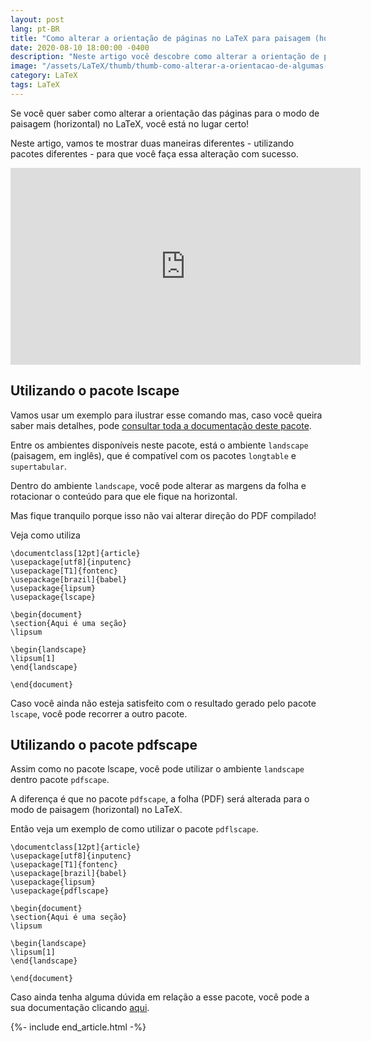 ```yaml
---
layout: post
lang: pt-BR
title: "Como alterar a orientação de páginas no LaTeX para paisagem (horizontal)"
date: 2020-08-10 18:00:00 -0400
description: "Neste artigo você descobre como alterar a orientação de páginas no LaTeX para paisagem (horizontal)"
image: "/assets/LaTeX/thumb/thumb-como-alterar-a-orientacao-de-algumas-paginas-no-LaTeX-para-paisagem-(horizontal).jpg"
category: LaTeX
tags: LaTeX
---
```


Se você quer saber como alterar a orientação das páginas para o modo de paisagem (horizontal) no LaTeX, você está no lugar certo!

Neste artigo, vamos te mostrar duas maneiras diferentes - utilizando pacotes diferentes - para que você faça essa alteração com sucesso.

<!-- Youtube Video -->
<div class="yt-video">
<iframe width="560" height="315" src="https://www.youtube.com/embed/PY18DEa77Fo?si=TMv_c7L45WUajpHq" title="YouTube video player" frameborder="0" allow="accelerometer; autoplay; clipboard-write; encrypted-media; gyroscope; picture-in-picture; web-share" allowfullscreen></iframe>
</div>

## Utilizando o pacote **lscape**

Vamos usar um exemplo para ilustrar esse comando mas, caso você queira saber mais detalhes, pode <a href="https://www.ctan.org/pkg/lscape" target="_blank">consultar toda a documentação deste pacote</a>.

Entre os ambientes disponíveis neste pacote, está o ambiente `landscape` (paisagem, em inglês), que é compatível com os pacotes `longtable` e `supertabular`.

Dentro do ambiente `landscape`, você pode alterar as margens da folha e rotacionar o conteúdo para que ele fique na horizontal.

Mas fique tranquilo porque isso não vai alterar direção do PDF compilado!

Veja como utiliza

```TeX
\documentclass[12pt]{article}
\usepackage[utf8]{inputenc}
\usepackage[T1]{fontenc}
\usepackage[brazil]{babel}
\usepackage{lipsum}
\usepackage{lscape}

\begin{document}
\section{Aqui é uma seção}
\lipsum

\begin{landscape}
\lipsum[1]
\end{landscape}

\end{document}
```

Caso você ainda não esteja satisfeito com o resultado gerado pelo pacote `lscape`, você pode recorrer a outro pacote.

## Utilizando o pacote **pdfscape**

Assim como no pacote lscape, você pode utilizar o ambiente `landscape` dentro pacote `pdfscape`.

A diferença é que no pacote `pdfscape`, a folha (PDF) será alterada para o modo de paisagem (horizontal) no LaTeX.

Então veja um exemplo de como utilizar o pacote `pdflscape`.

```TeX
\documentclass[12pt]{article}
\usepackage[utf8]{inputenc}
\usepackage[T1]{fontenc}
\usepackage[brazil]{babel}
\usepackage{lipsum}
\usepackage{pdflscape}

\begin{document}
\section{Aqui é uma seção}
\lipsum

\begin{landscape}
\lipsum[1]
\end{landscape}

\end{document}
```

Caso ainda tenha alguma dúvida em relação a esse pacote, você pode a sua documentação clicando <a href="https://www.ctan.org/pkg/pdflscape" target="_blank">aqui</a>.

{%- include end_article.html -%}
